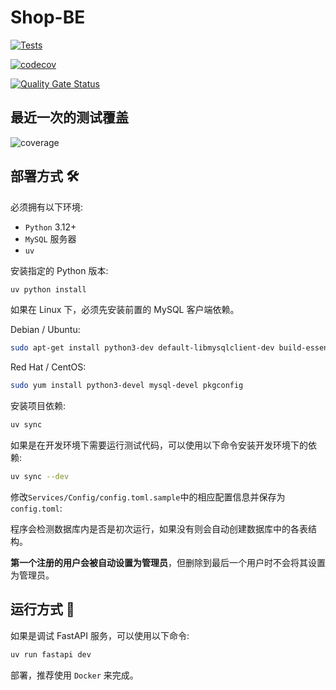 # Shop-BE

[![Tests](https://github.com/Greedy-Nattinessers/Shop-BE/actions/workflows/test.yml/badge.svg)](https://github.com/Greedy-Nattinessers/Shop-BE/actions/workflows/test.yml)

[![codecov](https://codecov.io/gh/Greedy-Nattinessers/Shop-BE/graph/badge.svg?token=1FLZ0YFMSS)](https://codecov.io/gh/Greedy-Nattinessers/Shop-BE)

[![Quality Gate Status](https://sonarcloud.io/api/project_badges/measure?project=Greedy-Nattinessers_Shop-BE&metric=alert_status)](https://sonarcloud.io/summary/new_code?id=Greedy-Nattinessers_Shop-BE)

## 最近一次的测试覆盖

![coverage](https://codecov.io/gh/Greedy-Nattinessers/Shop-BE/graphs/sunburst.svg?token=1FLZ0YFMSS)

## 部署方式 🛠️

必须拥有以下环境:

- `Python` 3.12+
- `MySQL` 服务器
- `uv`

安装指定的 Python 版本:

```bash
uv python install
```

如果在 Linux 下，必须先安装前置的 MySQL 客户端依赖。

Debian / Ubuntu:

```bash
sudo apt-get install python3-dev default-libmysqlclient-dev build-essential pkg-config
```
Red Hat / CentOS:
```bash
sudo yum install python3-devel mysql-devel pkgconfig
```

安装项目依赖:

```bash
uv sync
```

如果是在开发环境下需要运行测试代码，可以使用以下命令安装开发环境下的依赖:

```bash
uv sync --dev
```

修改`Services/Config/config.toml.sample`中的相应配置信息并保存为`config.toml`:

程序会检测数据库内是否是初次运行，如果没有则会自动创建数据库中的各表结构。

**第一个注册的用户会被自动设置为管理员**，但删除到最后一个用户时不会将其设置为管理员。

## 运行方式 🚀

如果是调试 FastAPI 服务，可以使用以下命令:

```bash
uv run fastapi dev
```

部署，推荐使用 `Docker` 来完成。
